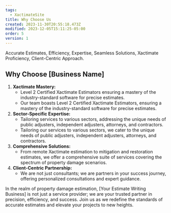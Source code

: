 ```yaml
---
tags:
  - XactimateSite
title: Why Choose Us
created: 2023-11-30T20:55:18.473Z
modified: 2023-12-05T15:11:25-05:00
order: 5
version: 1
---
```

Accurate Estimates, Efficiency, Expertise, Seamless Solutions, Xactimate Proficiency, Client-Centric Approach.
## Why Choose [Business Name]

1. **Xactimate Mastery:**
    - Level 2 Certified Xactimate Estimators ensuring a mastery of the industry-standard software for precise estimates.
    - Our team boasts Level 2 Certified Xactimate Estimators, ensuring a mastery of the industry-standard software for precise estimates.
1. **Sector-Specific Expertise:**
    - Tailoring services to various sectors, addressing the unique needs of public adjusters, independent adjusters, attorneys, and contractors.
    - Tailoring our services to various sectors, we cater to the unique needs of public adjusters, independent adjusters, attorneys, and contractors.
1. **Comprehensive Solutions:**
    - From remote Xactimate estimation to mitigation and restoration estimates, we offer a comprehensive suite of services covering the spectrum of property damage scenarios.
1. **Client-Centric Partnership:**
    - We are not just consultants; we are partners in your success journey, offering personalized consultations and expert guidance.

In the realm of property damage estimation, [Your Estimate Writing Business] is not just a service provider; we are your trusted partner in precision, efficiency, and success. Join us as we redefine the standards of accurate estimates and elevate your projects to new heights.